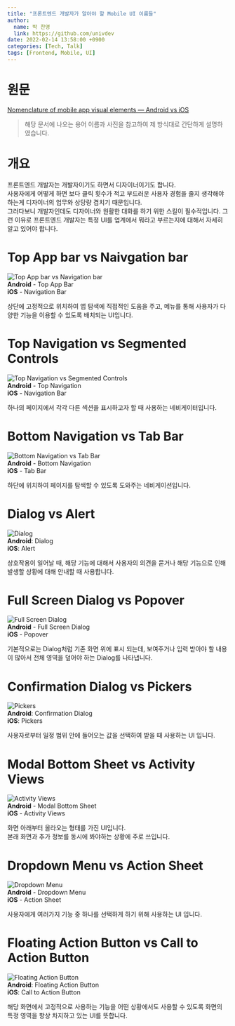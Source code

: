 ```yaml
---
title: "프론트엔드 개발자가 알아야 할 Mobile UI 이름들"
author:
  name: 박 찬영
  link: https://github.com/univdev
date: 2022-02-14 13:58:00 +0900
categories: [Tech, Talk]
tags: [Frontend, Mobile, UI]
---
```

# 원문
[Nomenclature of mobile app visual elements — Android vs iOS][원문]

> 해당 문서에 나오는 용어 이름과 사진을 참고하여 제 방식대로 간단하게 설명하였습니다.

# 개요
프론트엔드 개발자는 개발자이기도 하면서 디자이너이기도 합니다.  
사용자에게 어떻게 하면 보다 클릭 횟수가 적고 부드러운 사용자 경험을 줄지 생각해야 하는게 디자이너의 업무와 상당량 겹치기 때문입니다.  
그러다보니 개발자인데도 디자이너와 원활한 대화를 하기 위한 스킬이 필수적입니다. 그런 이유로 프론트엔드 개발자는 특정 UI를 업계에서 뭐라고 부르는지에 대해서 자세히 알고 있어야 합니다.

# Top App bar vs Naivgation bar
![Top App bar vs Navigation bar][Navigation Bar]  
**Android** - Top App Bar  
**iOS** - Navigation Bar

상단에 고정적으로 위치하여 앱 탐색에 직접적인 도움을 주고, 메뉴를 통해 사용자가 다양한 기능을 이용할 수 있도록 배치되는 UI입니다.

# Top Navigation vs Segmented Controls
![Top Navigation vs Segmented Controls][Top Navigation]  
**Android** - Top Navigation  
**iOS** - Navigation Bar

하나의 페이지에서 각각 다른 섹션을 표시하고자 할 때 사용하는 네비게이터입니다.

# Bottom Navigation vs Tab Bar
![Bottom Navigation vs Tab Bar][Tab bar]  
**Android** - Bottom Navigation  
**iOS** - Tab Bar  

하단에 위치하여 페이지를 탐색할 수 있도록 도와주는 네비게이션입니다.

# Dialog vs Alert
![Dialog][Dialog]  
**Android**: Dialog  
**iOS**: Alert

상호작용이 일어날 때, 해당 기능에 대해서 사용자의 의견을 묻거나 해당 기능으로 인해 발생할 상황에 대해 안내할 때 사용합니다.

# Full Screen Dialog vs Popover
![Full Screen Dialog][Full Screen Dialog]  
**Android** - Full Screen Dialog  
**iOS** - Popover

기본적으로는 Dialog처럼 기존 화면 위에 표시 되는데, 보여주거나 입력 받아야 할 내용이 많아서 전체 영역을 덮어야 하는 Dialog를 나타냅니다.

# Confirmation Dialog vs Pickers
![Pickers][Pickers]  
**Android**: Confirmation Dialog  
**iOS**: Pickers

사용자로부터 일정 범위 안에 들어오는 값을 선택하여 받을 때 사용하는 UI 입니다.

# Modal Bottom Sheet vs Activity Views
![Activity Views][Activity View]  
**Android** - Modal Bottom Sheet  
**iOS** - Activity Views

화면 아래부터 올라오는 형태를 가진 UI입니다.  
본래 화면과 추가 정보를 동시에 봐야하는 상황에 주로 쓰입니다.

# Dropdown Menu vs Action Sheet
![Dropdown Menu][Dropdown Menu]  
**Android** - Dropdown Menu  
**iOS** - Action Sheet

사용자에게 여러가지 기능 중 하나를 선택하게 하기 위해 사용하는 UI 입니다.

# Floating Action Button vs Call to Action Button
![Floating Action Button][Floating Action Button]  
**Android**: Floating Action Button  
**iOS**: Call to Action Button

해당 화면에서 고정적으로 사용하는 기능을 어떤 상황에서도 사용할 수 있도록 화면의 특정 영역을 항상 차지하고 있는 UI를 뜻합니다.

[원문]: https://uxdesign.cc/nomenclature-of-mobile-app-visual-elements-android-vs-ios-93685e8ef085
[Navigation Bar]: https://miro.medium.com/max/700/1*5YYfPIUo7HyxJOCdOI-0Dw.png
[Top Navigation]: https://miro.medium.com/max/700/1*euVMKWdXXO7vfeRqTeHMdA.png
[Tab bar]: https://miro.medium.com/max/700/1*ZAZOh951yf7DTMYsluoHMQ.png
[Dialog]: https://miro.medium.com/max/700/1*54O6jdRxxqvLH0Q0G2WH9A.png
[Full Screen Dialog]: https://miro.medium.com/max/700/1*l4yf1h0VCoZhhM8hU7PJyw.png
[Pickers]: https://miro.medium.com/max/700/1*NcEO2BzHi7y7b-916bXbbw.png
[Activity View]: https://miro.medium.com/max/700/1*jJm5PX8kbvH26KO-UCsg0g.png
[Dropdown Menu]: https://miro.medium.com/max/700/1*GK0VdXo4UUkuQTnvX3UIAg.png
[Floating Action Button]: https://miro.medium.com/max/700/1*w3Zjg-O-PB00lgx6swvVRw.png